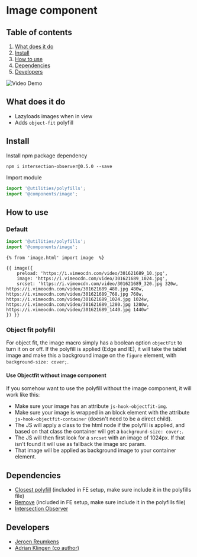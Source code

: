 # Image component

## Table of contents
1. [What does it do](#markdown-header-what-does-it-do)
2. [Install](#markdown-header-install)
3. [How to use](#markdown-header-how-to-use)
4. [Dependencies](#markdown-header-dependencies)
5. [Developers](#markdown-header-developers)

![Video Demo](./_demo/video.gif)

## What does it do
* Lazyloads images when in view
* Adds `object-fit` polyfill

## Install
Install npm package dependency
```
npm i intersection-observer@0.5.0 --save
```

Import module
```javascript
import '@utilities/polyfills';
import '@components/image';
```

## How to use

### Default

```javascript
import '@utilities/polyfills';
import '@components/image';
```

```htmlmixed
{% from 'image.html' import image  %}

{{ image({
    preload: 'https://i.vimeocdn.com/video/301621689_10.jpg',
    image: 'https://i.vimeocdn.com/video/301621689_1024.jpg',
    srcset: 'https://i.vimeocdn.com/video/301621689_320.jpg 320w, https://i.vimeocdn.com/video/301621689_480.jpg 480w, https://i.vimeocdn.com/video/301621689_768.jpg 768w, https://i.vimeocdn.com/video/301621689_1024.jpg 1024w, https://i.vimeocdn.com/video/301621689_1280.jpg 1280w, https://i.vimeocdn.com/video/301621689_1440.jpg 1440w'
}) }}
```

### Object fit polyfill
For object fit, the image macro simply has a boolean option `objectFit` to turn it on or off.
If the polyfill is applied (Edge and IE), it will take the tablet image and make this a background image on the `figure` element, with `background-size: cover;`.

#### Use Objectfit without image component
If you somehow want to use the polyfill without the image component, it will work like this:
* Make sure your image has an attribute `js-hook-objectfit-img`.
* Make sure your image is wrapped in an block element with the attribute `js-hook-objectfit-container` (doesn't need to be a direct child).
* The JS will apply a class to the html node if the polyfill is applied, and based on that class the container will get a `background-size: cover;`.
* The JS will then first look for a `srcset` with an image of 1024px. If that isn't found it will use as fallback the image src param.
* That image will be applied as background image to your container element.


## Dependencies
* [Closest polyfill](/polyfills/DOM/closest.js) (included in FE setup, make sure include it in the polyfills file)
* [Remove](polyfills/DOM/remove.js) (included in FE setup, make sure include it in the polyfills file)
* [Intersection Observer](https://www.npmjs.com/package/raf)


## Developers
* [Jeroen Reumkens](mailto:jeroen-reumkens@tamtam.nl)
* [Adrian Klingen (co author)](mailto:adrian.klingen@deptagency.com)
